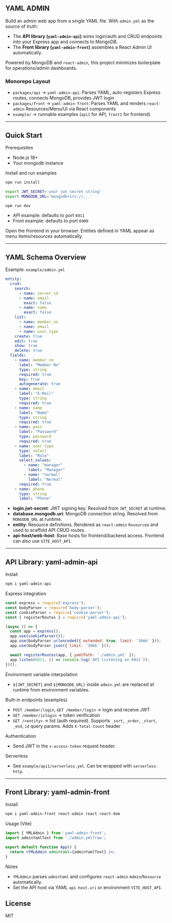 ## YAML ADMIN

Build an admin web app from a single YAML file. With `admin.yml` as the source of truth:
- The **API library (`yaml-admin-api`)** wires login/auth and CRUD endpoints into your Express app and connects to MongoDB.
- The **Front library (`yaml-admin-front`)** assembles a React Admin UI automatically.

Powered by MongoDB and `react-admin`, this project minimizes boilerplate for operations/admin dashboards.

### Monorepo Layout
- `packages/api` → `yaml-admin-api`: Parses YAML, auto-registers Express routes, connects MongoDB, provides JWT login
- `packages/front` → `yaml-admin-front`: Parses YAML and renders `react-admin` Resources/Menu/UI via React components
- `example/` → runnable examples (`api1` for API, `front1` for frontend)

---

## Quick Start

Prerequisites
- Node.js 18+
- Your mongodb instance


Install and run examples

```bash
npm run install
```

```bash
export JWT_SECRET='your jwt secret string'
export MONGODB_URL='mongodb+srv://...'
```

```bash
npm run dev
```




- API example: defaults to port `6911`
- Front example: defaults to port `6900`

Open the frontend in your browser. Entities defined in YAML appear as menu items/resources automatically.

---

## YAML Schema Overview

Example: `example/admin.yml`

```yaml crud
entity:
  crud:
    search:
      - name: server_id
      - name: email
        exact: false
      - name: name
        exact: false
    list: 
      - name: member_no
      - name: email
      - name: user_type
    create: true
    edit: true
    show: true
    delete: true
  fields:
    - name: member_no
      label: "Member No"
      type: string
      required: true
      key: true
      autogenerate: true
    - name: email
      label: "E-Mail"
      type: string
      required: true
    - name: name
      label: "Name"
      type: string
      required: true
    - name: pass
      label: "Password"
      type: password
      required: true
    - name: user_type
      type: select
      label: "Role"
      select_values:
        - name: "manager"
          label: "Manager"
        - name: "normal"
          label: "Normal"
      required: true
    - name: phone
      type: string
      label: "Phone"
```

- **login.jwt-secret**: JWT signing key. Resolved from `JWT_SECRET` at runtime.
- **database.mongodb.uri**: MongoDB connection string. Resolved from `MONGODB_URL` at runtime.
- **entity**: Resource definitions. Rendered as `react-admin` `Resource`s and used to scaffold API CRUD routes.
- **api-host/web-host**: Base hosts for frontend/backend access. Frontend can also use `VITE_HOST_API`.

---

## API Library: yaml-admin-api

Install
```bash
npm i yaml-admin-api
```

Express integration
```js
const express = require('express');
const bodyParser = require('body-parser');
const cookieParser = require('cookie-parser');
const { registerRoutes } = require('yaml-admin-api');

(async () => {
  const app = express();
  app.use(cookieParser());
  app.use(bodyParser.urlencoded({ extended: true, limit: '30mb' }));
  app.use(bodyParser.json({ limit: '30mb' }));

  await registerRoutes(app, { yamlPath: './admin.yml' });
  app.listen(6911, () => console.log('API listening on 6911'));
})();
```

Environment variable interpolation
- `${JWT_SECRET}` and `${MONGODB_URL}` inside `admin.yml` are replaced at runtime from environment variables.

Built-in endpoints (examples)
- `POST /member/login`, `GET /member/login` → login and receive JWT
- `GET /member/islogin` → token verification
- `GET /<entity>` → list (auth required). Supports `_sort`, `_order`, `_start`, `_end`, `id` query params. Adds `X-Total-Count` header

Authentication
- Send JWT in the `x-access-token` request header.

Serverless
- See `example/api1/serverless.yml`. Can be wrapped with `serverless-http`.

---

## Front Library: yaml-admin-front

Install
```bash
npm i yaml-admin-front react-admin react react-dom
```

Usage (Vite)
```jsx
import { YMLAdmin } from 'yaml-admin-front';
import adminYamlText from './admin.yml?raw';

export default function App() {
  return <YMLAdmin adminYaml={adminYamlText} />;
}
```

Notes
- `YMLAdmin` parses `adminYaml` and configures `react-admin` `Admin`/`Resource` automatically.
- Set the API host via YAML `api-host.uri` or environment `VITE_HOST_API`.


## License
MIT

